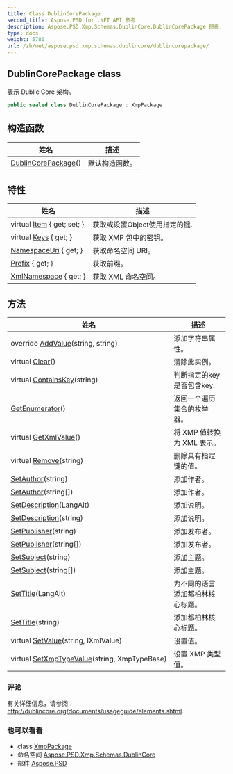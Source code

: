 ```yaml
---
title: Class DublinCorePackage
second_title: Aspose.PSD for .NET API 参考
description: Aspose.PSD.Xmp.Schemas.DublinCore.DublinCorePackage 班级. 表示 Dublic Core 架构
type: docs
weight: 5780
url: /zh/net/aspose.psd.xmp.schemas.dublincore/dublincorepackage/
---
```

## DublinCorePackage class

表示 Dublic Core 架构。

```csharp
public sealed class DublinCorePackage : XmpPackage
```

## 构造函数

| 姓名 | 描述 |
| --- | --- |
| [DublinCorePackage](dublincorepackage/)() | 默认构造函数。 |

## 特性

| 姓名 | 描述 |
| --- | --- |
| virtual [Item](../../aspose.psd.xmp/xmppackage/item/) { get; set; } | 获取或设置Object使用指定的键. |
| virtual [Keys](../../aspose.psd.xmp/xmppackage/keys/) { get; } | 获取 XMP 包中的密钥。 |
| [NamespaceUri](../../aspose.psd.xmp/xmppackage/namespaceuri/) { get; } | 获取命名空间 URI。 |
| [Prefix](../../aspose.psd.xmp/xmppackage/prefix/) { get; } | 获取前缀。 |
| [XmlNamespace](../../aspose.psd.xmp/xmppackage/xmlnamespace/) { get; } | 获取 XML 命名空间。 |

## 方法

| 姓名 | 描述 |
| --- | --- |
| override [AddValue](../../aspose.psd.xmp.schemas.dublincore/dublincorepackage/addvalue/)(string, string) | 添加字符串属性。 |
| virtual [Clear](../../aspose.psd.xmp/xmppackage/clear/)() | 清除此实例。 |
| virtual [ContainsKey](../../aspose.psd.xmp/xmppackage/containskey/)(string) | 判断指定的key是否包含key. |
| [GetEnumerator](../../aspose.psd.xmp/xmppackage/getenumerator/)() | 返回一个遍历集合的枚举器。 |
| virtual [GetXmlValue](../../aspose.psd.xmp/xmppackage/getxmlvalue/)() | 将 XMP 值转换为 XML 表示。 |
| virtual [Remove](../../aspose.psd.xmp/xmppackage/remove/)(string) | 删除具有指定键的值。 |
| [SetAuthor](../../aspose.psd.xmp.schemas.dublincore/dublincorepackage/setauthor/#setauthor)(string) | 添加作者。 |
| [SetAuthor](../../aspose.psd.xmp.schemas.dublincore/dublincorepackage/setauthor/#setauthor_1)(string[]) | 添加作者。 |
| [SetDescription](../../aspose.psd.xmp.schemas.dublincore/dublincorepackage/setdescription/#setdescription)(LangAlt) | 添加说明。 |
| [SetDescription](../../aspose.psd.xmp.schemas.dublincore/dublincorepackage/setdescription/#setdescription_1)(string) | 添加说明。 |
| [SetPublisher](../../aspose.psd.xmp.schemas.dublincore/dublincorepackage/setpublisher/#setpublisher)(string) | 添加发布者。 |
| [SetPublisher](../../aspose.psd.xmp.schemas.dublincore/dublincorepackage/setpublisher/#setpublisher_1)(string[]) | 添加发布者。 |
| [SetSubject](../../aspose.psd.xmp.schemas.dublincore/dublincorepackage/setsubject/#setsubject)(string) | 添加主题。 |
| [SetSubject](../../aspose.psd.xmp.schemas.dublincore/dublincorepackage/setsubject/#setsubject_1)(string[]) | 添加主题。 |
| [SetTitle](../../aspose.psd.xmp.schemas.dublincore/dublincorepackage/settitle/#settitle)(LangAlt) | 为不同的语言添加都柏林核心标题。 |
| [SetTitle](../../aspose.psd.xmp.schemas.dublincore/dublincorepackage/settitle/#settitle_1)(string) | 添加都柏林核心标题。 |
| virtual [SetValue](../../aspose.psd.xmp/xmppackage/setvalue/)(string, IXmlValue) | 设置值。 |
| virtual [SetXmpTypeValue](../../aspose.psd.xmp/xmppackage/setxmptypevalue/)(string, XmpTypeBase) | 设置 XMP 类型值。 |

### 评论

有关详细信息，请参阅：http://dublincore.org/documents/usageguide/elements.shtml.

### 也可以看看

* class [XmpPackage](../../aspose.psd.xmp/xmppackage/)
* 命名空间 [Aspose.PSD.Xmp.Schemas.DublinCore](../../aspose.psd.xmp.schemas.dublincore/)
* 部件 [Aspose.PSD](../../)



